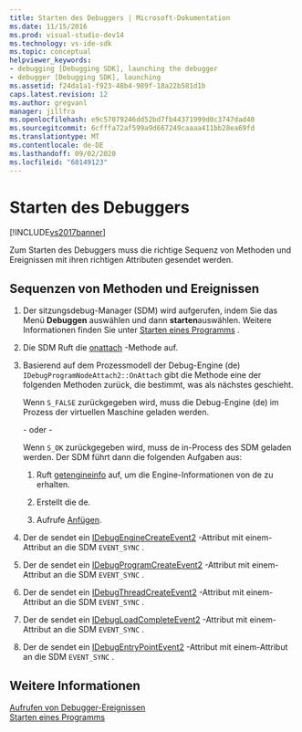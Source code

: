 ```yaml
---
title: Starten des Debuggers | Microsoft-Dokumentation
ms.date: 11/15/2016
ms.prod: visual-studio-dev14
ms.technology: vs-ide-sdk
ms.topic: conceptual
helpviewer_keywords:
- debugging [Debugging SDK], launching the debugger
- debugger [Debugging SDK], launching
ms.assetid: f24da1a1-f923-48b4-989f-18a22b581d1b
caps.latest.revision: 12
ms.author: gregvanl
manager: jillfra
ms.openlocfilehash: e9c57079246dd52bd7fb44371999d0c3747dad40
ms.sourcegitcommit: 6cfffa72af599a9d667249caaaa411bb28ea69fd
ms.translationtype: MT
ms.contentlocale: de-DE
ms.lasthandoff: 09/02/2020
ms.locfileid: "68149123"
---
```

# <a name="launching-the-debugger"></a>Starten des Debuggers
[!INCLUDE[vs2017banner](../../includes/vs2017banner.md)]

Zum Starten des Debuggers muss die richtige Sequenz von Methoden und Ereignissen mit ihren richtigen Attributen gesendet werden.  
  
## <a name="sequences-of-methods-and-events"></a>Sequenzen von Methoden und Ereignissen  
  
1. Der sitzungsdebug-Manager (SDM) wird aufgerufen, indem Sie das Menü **Debuggen** auswählen und dann **starten**auswählen. Weitere Informationen finden Sie unter [Starten eines Programms](../../extensibility/debugger/launching-a-program.md) .  
  
2. Die SDM Ruft die [onattach](../../extensibility/debugger/reference/idebugprogramnodeattach2-onattach.md) -Methode auf.  
  
3. Basierend auf dem Prozessmodell der Debug-Engine (de) `IDebugProgramNodeAttach2::OnAttach` gibt die Methode eine der folgenden Methoden zurück, die bestimmt, was als nächstes geschieht.  
  
     Wenn `S_FALSE` zurückgegeben wird, muss die Debug-Engine (de) im Prozess der virtuellen Maschine geladen werden.  
  
     - oder -  
  
     Wenn `S_OK` zurückgegeben wird, muss de in-Process des SDM geladen werden. Der SDM führt dann die folgenden Aufgaben aus:  
  
    1. Ruft [getengineinfo](../../extensibility/debugger/reference/idebugprogramnode2-getengineinfo.md) auf, um die Engine-Informationen von de zu erhalten.  
  
    2. Erstellt die de.  
  
    3. Aufrufe [Anfügen](../../extensibility/debugger/reference/idebugengine2-attach.md).  
  
4. Der de sendet ein [IDebugEngineCreateEvent2](../../extensibility/debugger/reference/idebugenginecreateevent2.md) -Attribut mit einem-Attribut an die SDM `EVENT_SYNC` .  
  
5. Der de sendet ein [IDebugProgramCreateEvent2](../../extensibility/debugger/reference/idebugprogramcreateevent2.md) -Attribut mit einem-Attribut an die SDM `EVENT_SYNC` .  
  
6. Der de sendet ein [IDebugThreadCreateEvent2](../../extensibility/debugger/reference/idebugthreadcreateevent2.md) -Attribut mit einem-Attribut an die SDM `EVENT_SYNC` .  
  
7. Der de sendet ein [IDebugLoadCompleteEvent2](../../extensibility/debugger/reference/idebugloadcompleteevent2.md) -Attribut mit einem-Attribut an die SDM `EVENT_SYNC` .  
  
8. Der de sendet ein [IDebugEntryPointEvent2](../../extensibility/debugger/reference/idebugentrypointevent2.md) -Attribut mit einem-Attribut an die SDM `EVENT_SYNC` .  
  
## <a name="see-also"></a>Weitere Informationen  
 [Aufrufen von Debugger-Ereignissen](../../extensibility/debugger/calling-debugger-events.md)   
 [Starten eines Programms](../../extensibility/debugger/launching-a-program.md)
